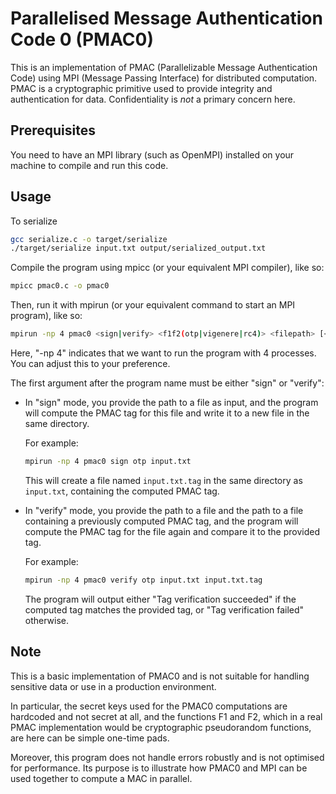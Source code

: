 # Parallelised Message Authentication Code 0 (PMAC0)

This is an implementation of PMAC (Parallelizable Message Authentication Code) using MPI (Message Passing Interface) for distributed computation. PMAC is a cryptographic primitive used to provide integrity and authentication for data. Confidentiality is _not_ a primary concern here.

## Prerequisites

You need to have an MPI library (such as OpenMPI) installed on your machine to compile and run this code.

## Usage

To serialize 
```sh
gcc serialize.c -o target/serialize
./target/serialize input.txt output/serialized_output.txt
```

Compile the program using mpicc (or your equivalent MPI compiler), like so:

```sh
mpicc pmac0.c -o pmac0
```

Then, run it with mpirun (or your equivalent command to start an MPI program), like so:

```sh
mpirun -np 4 pmac0 <sign|verify> <f1f2(otp|vigenere|rc4)> <filepath> [<tagfilepath>]
```

Here, "-np 4" indicates that we want to run the program with 4 processes. You can adjust this to your preference.

The first argument after the program name must be either "sign" or "verify":

- In "sign" mode, you provide the path to a file as input, and the program will compute the PMAC tag for this file and write it to a new file in the same directory.

  For example:

  ```sh
  mpirun -np 4 pmac0 sign otp input.txt
  ```

  This will create a file named `input.txt.tag` in the same directory as `input.txt`, containing the computed PMAC tag.

- In "verify" mode, you provide the path to a file and the path to a file containing a previously computed PMAC tag, and the program will compute the PMAC tag for the file again and compare it to the provided tag.

  For example:

  ```sh
  mpirun -np 4 pmac0 verify otp input.txt input.txt.tag
  ```

  The program will output either "Tag verification succeeded" if the computed tag matches the provided tag, or "Tag verification failed" otherwise.

## Note

This is a basic implementation of PMAC0 and is not suitable for handling sensitive data or use in a production environment.

In particular, the secret keys used for the PMAC0 computations are hardcoded and not secret at all, and the functions F1 and F2, which in a real PMAC implementation would be cryptographic pseudorandom functions, are here can be simple one-time pads.

Moreover, this program does not handle errors robustly and is not optimised for performance. Its purpose is to illustrate how PMAC0 and MPI can be used together to compute a MAC in parallel.
